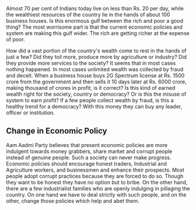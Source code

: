 Almost 70 per cent of Indians today live on less than Rs. 20 per day, while the wealthiest resources of the country lie in the hands of about 100 business houses. Is this enormous gulf between the rich and poor a good thing? The most worrisome part is that the current economic policies and system are making this gulf wider. The rich are getting richer at the expense of poor.

How did a vast portion of the country's wealth come to rest in the hands of just a few? Did they toil more, produce more by agriculture or industry? Did they provide more services to the society? It seems that in most cases nothing happened. In most cases unlimited wealth was collected by fraud and deceit. When a business house buys 2G Spectrum license at Rs. 1500 crore from the government and then sells it 10 days later at Rs. 6000 crore, making thousand of crores in profit, is it correct? Is this kind of earned wealth right for the society, country or democracy? Or is this the misuse of system to earn profit? If a few people collect wealth by fraud, is this a healthy trend for a democracy? With this money they can buy any leader, officer or institution.

## Change in Economic Policy

Aam Aadmi Party believes that present economic policies are more indulgent towards money grabbers, share market and corrupt people instead of genuine people. Such a society can never make progress. Economic policies should encourage honest traders, Industrial and Agriculture workers, and businessmen and enhance their prospects. Most people adopt corrupt practices because they are forced to do so. Though they want to be honest they have no option but to bribe. On the other hand, there are a few industrialist families who are openly indulging in pillaging the country. On one hand we have to deal strictly with such people, and on the other, change those policies which help and abet them.

